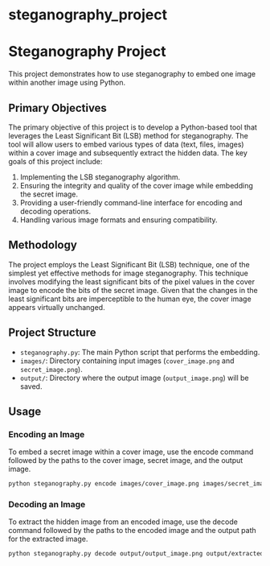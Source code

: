 # steganography_project

# Steganography Project

This project demonstrates how to use steganography to embed one image within another image using Python.

## Primary Objectives

The primary objective of this project is to develop a Python-based tool that
leverages the Least Significant Bit (LSB) method for steganography. The tool will
allow users to embed various types of data (text, files, images) within a cover
image and subsequently extract the hidden data. The key goals of this project
include:

1. Implementing the LSB steganography algorithm.
2. Ensuring the integrity and quality of the cover image while embedding the
secret image.
3. Providing a user-friendly command-line interface for encoding and decoding
operations.
4. Handling various image formats and ensuring compatibility.

## Methodology

The project employs the Least Significant Bit (LSB) technique, one of the simplest
yet effective methods for image steganography. This technique involves modifying
the least significant bits of the pixel values in the cover image to encode the bits
of the secret image. Given that the changes in the least significant bits are
imperceptible to the human eye, the cover image appears virtually unchanged.

## Project Structure

- `steganography.py`: The main Python script that performs the embedding.
- `images/`: Directory containing input images (`cover_image.png` and `secret_image.png`).
- `output/`: Directory where the output image (`output_image.png`) will be saved.

## Usage

### Encoding an Image

To embed a secret image within a cover image, use the encode command
followed by the paths to the cover image, secret image, and the output image.

```bash
python steganography.py encode images/cover_image.png images/secret_image.png output/output_image.png
```
### Decoding an Image

To extract the hidden image from an encoded image, use the decode command
followed by the paths to the encoded image and the output path for the extracted
image.

```bash
python steganography.py decode output/output_image.png output/extracted_secret_image.png 

